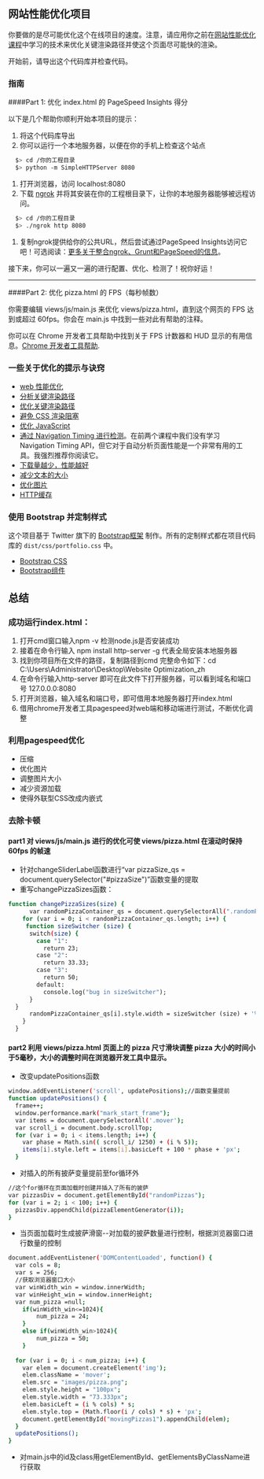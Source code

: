 ## 网站性能优化项目

你要做的是尽可能优化这个在线项目的速度。注意，请应用你之前在[网站性能优化课程](https://cn.udacity.com/course/website-performance-optimization--ud884/)中学习的技术来优化关键渲染路径并使这个页面尽可能快的渲染。

开始前，请导出这个代码库并检查代码。

### 指南

####Part 1: 优化 index.html 的 PageSpeed Insights 得分

以下是几个帮助你顺利开始本项目的提示：

1. 将这个代码库导出
2. 你可以运行一个本地服务器，以便在你的手机上检查这个站点

```bash
  $> cd /你的工程目录
  $> python -m SimpleHTTPServer 8080
```

1. 打开浏览器，访问 localhost:8080
2. 下载 [ngrok](https://ngrok.com/) 并将其安装在你的工程根目录下，让你的本地服务器能够被远程访问。

``` bash
  $> cd /你的工程目录
  $> ./ngrok http 8080
```

1. 复制ngrok提供给你的公共URL，然后尝试通过PageSpeed Insights访问它吧！可选阅读：[更多关于整合ngrok、Grunt和PageSpeed的信息](http://www.jamescryer.com/2014/06/12/grunt-pagespeed-and-ngrok-locally-testing/)。

接下来，你可以一遍又一遍的进行配置、优化、检测了！祝你好运！

----

####Part 2: 优化 pizza.html 的 FPS（每秒帧数）

你需要编辑 views/js/main.js 来优化 views/pizza.html，直到这个网页的 FPS 达到或超过 60fps。你会在 main.js 中找到一些对此有帮助的注释。

你可以在 Chrome 开发者工具帮助中找到关于 FPS 计数器和 HUD 显示的有用信息。[Chrome 开发者工具帮助](https://developer.chrome.com/devtools/docs/tips-and-tricks).

### 一些关于优化的提示与诀窍
* [web 性能优化](https://developers.google.com/web/fundamentals/performance/ "web 性能")
* [分析关键渲染路径](https://developers.google.com/web/fundamentals/performance/critical-rendering-path/analyzing-crp.html "分析关键渲染路径")
* [优化关键渲染路径](https://developers.google.com/web/fundamentals/performance/critical-rendering-path/optimizing-critical-rendering-path.html "优化关键渲染路径！")
* [避免 CSS 渲染阻塞](https://developers.google.com/web/fundamentals/performance/critical-rendering-path/render-blocking-css.html "css渲染阻塞")
* [优化 JavaScript](https://developers.google.com/web/fundamentals/performance/critical-rendering-path/adding-interactivity-with-javascript.html "javascript")
* [通过 Navigation Timing 进行检测](https://developers.google.com/web/fundamentals/performance/critical-rendering-path/measure-crp.html "nav timing api")。在前两个课程中我们没有学习 Navigation Timing API，但它对于自动分析页面性能是一个非常有用的工具。我强烈推荐你阅读它。
* <a href="https://developers.google.com/web/fundamentals/performance/optimizing-content-efficiency/eliminate-downloads.html">下载量越少，性能越好</a>
* <a href="https://developers.google.com/web/fundamentals/performance/optimizing-content-efficiency/optimize-encoding-and-transfer.html">减少文本的大小</a>
* <a href="https://developers.google.com/web/fundamentals/performance/optimizing-content-efficiency/image-optimization.html">优化图片</a>
* <a href="https://developers.google.com/web/fundamentals/performance/optimizing-content-efficiency/http-caching.html">HTTP缓存</a>

### 使用 Bootstrap 并定制样式
这个项目基于 Twitter 旗下的 <a href="http://getbootstrap.com/">Bootstrap框架</a> 制作。所有的定制样式都在项目代码库的 `dist/css/portfolio.css` 中。

* <a href="http://getbootstrap.com/css/">Bootstrap CSS</a>
* <a href="http://getbootstrap.com/components/">Bootstrap组件</a>
## 总结
### 成功运行index.html：
1. 打开cmd窗口输入npm -v 检测node.js是否安装成功
2. 接着在命令行输入 npm install http-server -g 代表全局安装本地服务器
3. 找到你项目所在文件的路径，复制路径到cmd  完整命令如下：cd C:\Users\Administrator\Desktop\Website Optimization_zh
4. 在命令行输入http-server 即可在此文件下打开服务器，可以看到域名和端口号 127.0.0.0:8080
5. 打开浏览器，输入域名和端口号，即可借用本地服务器打开index.html
6. 借用chrome开发者工具pagespeed对web端和移动端进行测试，不断优化调整
### 利用pagespeed优化
* 压缩
* 优化图片
* 调整图片大小
* 减少资源加载
* 使得外联型CSS改成内嵌式
### 去除卡顿
#### part1 对 views/js/main.js 进行的优化可使 views/pizza.html 在滚动时保持 60fps 的帧速
* 针对changeSliderLabel函数进行“var pizzaSize_qs = document.querySelector("#pizzaSize")”函数变量的提取
* 重写changePizzaSizes函数：
```bash
function changePizzaSizes(size) {
      var randomPizzaContainer_qs = document.querySelectorAll(".randomPizzaContainer");
    for (var i = 0; i < randomPizzaContainer_qs.length; i++) {
     function sizeSwitcher (size) {
      switch(size) {
        case "1":
          return 23;
        case "2":
          return 33.33;
        case "3":
          return 50;
        default:
          console.log("bug in sizeSwitcher");
      }
  }
      randomPizzaContainer_qs[i].style.width = sizeSwitcher (size) + '%';
    }
  }
```
#### part2 利用 views/pizza.html 页面上的 pizza 尺寸滑块调整 pizza 大小的时间小于5毫秒，大小的调整时间在浏览器开发工具中显示。
* 改变updatePositions函数
```bash
window.addEventListener('scroll', updatePositions);//函数变量提前
function updatePositions() {
  frame++;
  window.performance.mark("mark_start_frame");
  var items = document.querySelectorAll('.mover');
  var scroll_i = document.body.scrollTop;
  for (var i = 0; i < items.length; i++) {
    var phase = Math.sin(( scroll_i/ 1250) + (i % 5));
    items[i].style.left = items[i].basicLeft + 100 * phase + 'px';
  }
```
* 对插入的所有披萨变量提前至for循环外
```bash
//这个for循环在页面加载时创建并插入了所有的披萨
var pizzasDiv = document.getElementById("randomPizzas");
for (var i = 2; i < 100; i++) {
  pizzasDiv.appendChild(pizzaElementGenerator(i));
}
```
* 当页面加载时生成披萨滑窗--对加载的披萨数量进行控制，根据浏览器窗口进行数量的控制
```bash
document.addEventListener('DOMContentLoaded', function() {
  var cols = 8;
  var s = 256;
  //获取浏览器窗口大小
  var winWidth_win = window.innerWidth;
  var winHeight_win = window.innerHeight;
  var num_pizza =null;
    if(winWidth_win<=1024){
        num_pizza = 24;
    }
    else if(winWidth_win>1024){
        num_pizza = 50;
    }
    
  for (var i = 0; i < num_pizza; i++) {
    var elem = document.createElement('img');
    elem.className = 'mover';
    elem.src = "images/pizza.png";
    elem.style.height = "100px";
    elem.style.width = "73.333px";
    elem.basicLeft = (i % cols) * s;
    elem.style.top = (Math.floor(i / cols) * s) + 'px';
    document.getElementById("movingPizzas1").appendChild(elem);
  }
  updatePositions();
}
```
* 对main.js中的id及class用getElementById、getElementsByClassName进行获取







